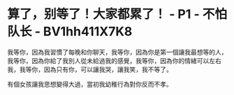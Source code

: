 # 算了，别等了！大家都累了！ - P1 - 不怕队长 - BV1hh411X7K8

我等你，因為我習慣了每晚和你聊天，我等你，因為你是第一個讓我最想等的人，我等你，因為你給了我別人從未給過我的感覺，我等你，因為你的情緒可以左右我，我等你，因為只有你，可以讓我哭，讓我笑，我不等了。

有個女孩讓我思想變得大過，當初我幼稚行為對你反而不孝。